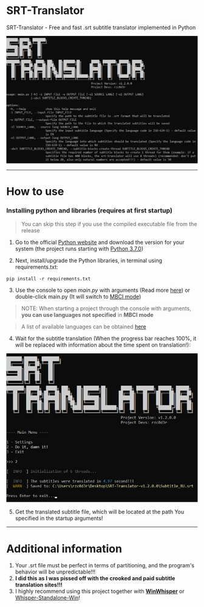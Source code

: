 # SRT-Translator
SRT-Translator - Free and fast .srt subtitle translator implemented in Python

![](img/project_preview.png)

---

# How to use

### Installing python and libraries (requires at first startup)

> You can skip this step if you use the compiled executable file from the release

1. Go to the official [Python website](https://www.python.org/downloads) and download the version for your system (the project runs starting with [Python 3.7.0](https://www.python.org/downloads/release/python-370))

2. Next, install/upgrade the Python libraries, in terminal using requirements.txt:

```
pip install -r requirements.txt
```

3. Use the console to open _main.py_ with arguments (Read more [here](wiki/CommandLineArguments.md)) or double-click main.py (It will switch to [MBCI mode](wiki/MBCI-Inferface.md))
> NOTE: When starting a project through the console with arguments, **you can use languages not specified** in **MBCI mode**

> A list of available languages can be obtained [here](wiki/Available-Languages.md)

4. Wait for the subtitle translation (When the progress bar reaches 100%, it will be replaced with information about the time spent on translation!):

![](img/finished_translation.png)

5. Get the translated subtitle file, which will be located at the path You specified in the startup arguments!

---

# Additional information
1. Your .srt file must be perfect in terms of partitioning, and the program's behavior will be unpredictable!!!
2. **I did this as I was pissed off with the crooked and paid subtitle translation sites!!!**
3. I highly recommend using this project together with [**WinWhisper**](https://github.com/GewoonJaap/WinWhisper) or [Whisper-Standalone-Win](https://github.com/Purfview/whisper-standalone-win)!
